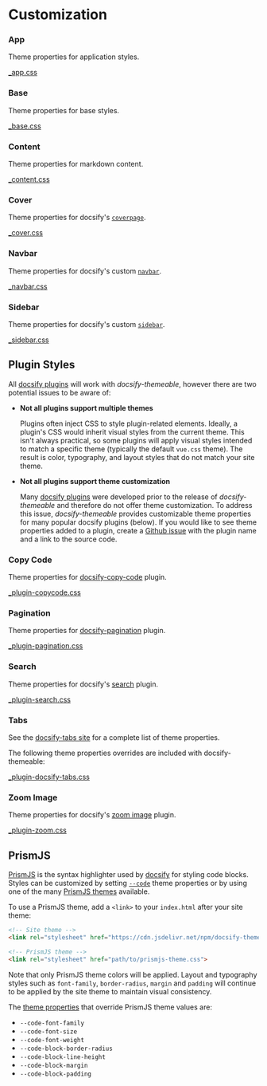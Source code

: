 # Customization


### App

Theme properties for application styles.

[_app.css](https://cdn.jsdelivr.net/npm/docsify-themeable@0/src/scss/themes/defaults/_app.css ':include')

### Base

Theme properties for base styles.

[_base.css](https://cdn.jsdelivr.net/npm/docsify-themeable@0/src/scss/themes/defaults/_base.css ':include')

### Content

Theme properties for markdown content.

[_content.css](https://cdn.jsdelivr.net/npm/docsify-themeable@0/src/scss/themes/defaults/_content.css ':include')

### Cover

Theme properties for docsify's [`coverpage`](https://docsify.js.org/#/cover).

[_cover.css](https://cdn.jsdelivr.net/npm/docsify-themeable@0/src/scss/themes/defaults/_cover.css ':include')

### Navbar

Theme properties for docsify's custom [`navbar`](https://docsify.js.org/#/custom-navbar).

[_navbar.css](https://cdn.jsdelivr.net/npm/docsify-themeable@0/src/scss/themes/defaults/_navbar.css ':include')

### Sidebar

Theme properties for docsify's custom [`sidebar`](https://docsify.js.org/#/more-pages).

[_sidebar.css](https://cdn.jsdelivr.net/npm/docsify-themeable@0/src/scss/themes/defaults/_sidebar.css ':include')

## Plugin Styles

All [docsify plugins](https://docsify.js.org/#/plugins) will work with *docsify-themeable*, however there are two potential issues to be aware of:

- **Not all plugins support multiple themes**

  Plugins often inject CSS to style plugin-related elements. Ideally, a plugin's CSS would inherit visual styles from the current theme. This isn't always practical, so some plugins will apply visual styles intended to match a specific theme (typically the default `vue.css` theme). The result is color, typography, and layout styles that do not match your site theme.

- **Not all plugins support theme customization**

  Many [docsify plugins](https://docsify.js.org/#/plugins) were developed prior to the release of *docsify-themeable* and therefore do not offer theme customization. To address this issue, *docsify-themeable* provides customizable theme properties for many popular docsify plugins (below). If you would like to see theme properties added to a plugin, create a [Github issue](https://github.com/jhildenbiddle/docsify-themeable/issues) with the plugin name and a link to the source code.

### Copy Code

Theme properties for [docsify-copy-code](https://github.com/jperasmus/docsify-copy-code) plugin.

[_plugin-copycode.css](https://cdn.jsdelivr.net/npm/docsify-themeable@0/src/scss/themes/defaults/_plugin-copy-code.css ':include')

### Pagination

Theme properties for [docsify-pagination](https://github.com/imyelo/docsify-pagination) plugin.

[_plugin-pagination.css](https://cdn.jsdelivr.net/npm/docsify-themeable@0/src/scss/themes/defaults/_plugin-pagination.css ':include')

### Search

Theme properties for docsify's [search](https://docsify.js.org/#/plugins?id=full-text-search) plugin.

[_plugin-search.css](https://cdn.jsdelivr.net/npm/docsify-themeable@0/src/scss/themes/defaults/_plugin-search.css ':include')

### Tabs

See the [docsify-tabs site](https://jhildenbiddle.github.io/docsify-tabs/) for a complete list of theme properties.

The following theme properties overrides are included with docsify-themeable:

[_plugin-docsify-tabs.css](https://cdn.jsdelivr.net/npm/docsify-themeable@0/src/scss/themes/defaults/_plugin-docsify-tabs.css ':include')

### Zoom Image

Theme properties for docsify's [zoom image](https://docsify.js.org/#/plugins?id=zoom-image) plugin.

[_plugin-zoom.css](https://cdn.jsdelivr.net/npm/docsify-themeable@0/src/scss/themes/defaults/_plugin-zoom-image.css ':include')

## PrismJS

[PrismJS](http://prismjs.com/) is the syntax highlighter used by [docsify](https://docsify.js.org/) for styling code blocks. Styles can be customized by setting [`--code`](#-code) theme properties or by using one of the many [PrismJS themes](https://cdn.jsdelivr.net/npm/prismjs/themes/) available.

To use a PrismJS theme, add a `<link>` to your `index.html` after your site theme:

```html
<!-- Site theme -->
<link rel="stylesheet" href="https://cdn.jsdelivr.net/npm/docsify-themeable@0/dist/css/theme-defaults.min.css">

<!-- PrismJS theme -->
<link rel="stylesheet" href="path/to/prismjs-theme.css">
```

Note that only PrismJS theme colors will be applied. Layout and typography styles such as `font-family`, `border-radius`, `margin` and `padding` will continue to be applied by the site theme to maintain visual consistency.

The [theme properties](#theme) that override PrismJS theme values are:

- `--code-font-family`
- `--code-font-size`
- `--code-font-weight`
- `--code-block-border-radius`
- `--code-block-line-height`
- `--code-block-margin`
- `--code-block-padding`
